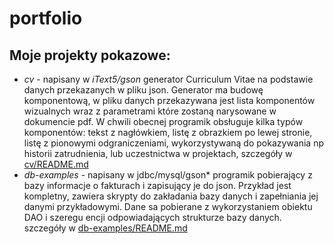 # portfolio
Moje projekty pokazowe:
-----------------------

* *cv* - napisany w *iText5/gson* generator Curriculum Vitae na podstawie danych przekazanych w pliku json. Generator ma budowę komponentową, w pliku danych przekazywana jest lista komponentów wizualnych wraz z parametrami które zostaną narysowane w dokumencie pdf. W chwili obecnej programik obsługuje kilka typów komponentów: tekst z nagłówkiem, listę z obrazkiem po lewej stronie, listę z pionowymi odgraniczeniami, wykorzystywaną do pokazywania np historii zatrudnienia, lub uczestnictwa w projektach, szczegóły w [cv/README.md](cv)
* *db-examples* - napisany w jdbc/mysql/gson* programik pobierający z bazy informacje o fakturach i zapisujący je do json. Przykład jest kompletny, zawiera skrypty do zakładania bazy danych i zapełniania jej danymi przykładowymi. Dane sa pobierane z wykorzystaniem obiektu DAO i szeregu encji odpowiadających strukturze bazy danych.  szczegóły w [db-examples/README.md](db-examples)

